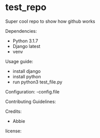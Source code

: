 # test_repo
Super cool repo to show how github works

Dependencies:
- Python 3.1.7
- Django latest
- venv

Usage guide:
- install django
- install python
- run python3 test_file.py

Configuration:
-config.file

Contributing Guidelines:

Credits:
- Abbie

license:


